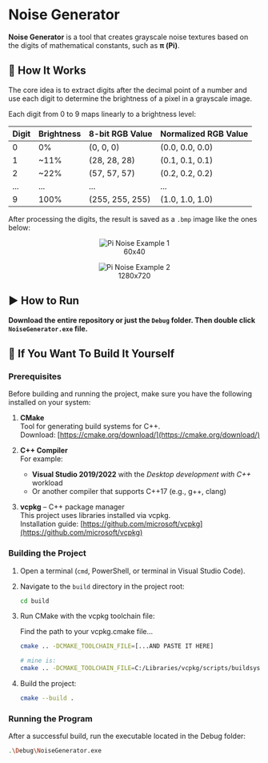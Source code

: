# Noise Generator

**Noise Generator** is a tool that creates grayscale noise textures based on the digits of mathematical constants, such as **π (Pi)**.

## 🧠 How It Works

The core idea is to extract digits after the decimal point of a number and use each digit to determine the brightness of a pixel in a grayscale image.

Each digit from 0 to 9 maps linearly to a brightness level:

<div align="center">
  
| Digit | Brightness | 8-bit RGB Value | Normalized RGB Value |
|-------|------------|------------------|-----------------------|
| 0     | 0%         | (0, 0, 0)        | (0.0, 0.0, 0.0)       |
| 1     | ~11%       | (28, 28, 28)     | (0.1, 0.1, 0.1)       |
| 2     | ~22%       | (57, 57, 57)     | (0.2, 0.2, 0.2)       |
| ...   | ...        | ...              | ...                   |
| 9     | 100%       | (255, 255, 255)  | (1.0, 1.0, 1.0)       |
  
</div>

After processing the digits, the result is saved as a `.bmp` image like the ones below:

<p align="center">
  <img src="https://github.com/user-attachments/assets/1fae23a5-b357-4caa-afa0-0ead2e4c621e" alt="Pi Noise Example 1">
  <br>
  60x40
</p>

<p align="center">
  <img src="https://github.com/user-attachments/assets/a191f514-319f-450a-8c6e-794435b9b7cb" alt="Pi Noise Example 2">
  <br>
  1280x720
</p>

## ▶️ How to Run

**Download the entire repository or just the `Debug` folder. Then double click `NoiseGenerator.exe` file.**

## 🔧 If You Want To Build It Yourself

### Prerequisites

Before building and running the project, make sure you have the following installed on your system:

1. **CMake**  
   Tool for generating build systems for C++.  
   Download: [https://cmake.org/download/](https://cmake.org/download/)

2. **C++ Compiler**  
   For example:
   - **Visual Studio 2019/2022** with the *Desktop development with C++* workload
   - Or another compiler that supports C++17 (e.g., g++, clang)

3. **vcpkg** – C++ package manager  
   This project uses libraries installed via vcpkg.  
   Installation guide: [https://github.com/microsoft/vcpkg](https://github.com/microsoft/vcpkg)

### Building the Project

1. Open a terminal (`cmd`, PowerShell, or terminal in Visual Studio Code).
2. Navigate to the `build` directory in the project root:
   ```bash
   cd build
3. Run CMake with the vcpkg toolchain file:

   Find the path to your vcpkg.cmake file...

   ```bash
   cmake .. -DCMAKE_TOOLCHAIN_FILE=[...AND PASTE IT HERE]

   # mine is:
   cmake .. -DCMAKE_TOOLCHAIN_FILE=C:/Libraries/vcpkg/scripts/buildsystems/vcpkg.cmake
5. Build the project:
   ```bash
   cmake --build .

 ### Running the Program

   After a successful build, run the executable located in the Debug folder:
   ```bash
   .\Debug\NoiseGenerator.exe

